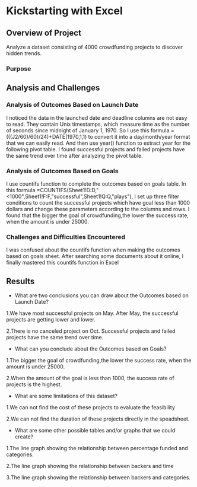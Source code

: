 # Kickstarting with Excel

## Overview of Project
Analyze a dataset consisting of 4000 crowdfunding projects to discover hidden trends.
### Purpose

## Analysis and Challenges

### Analysis of Outcomes Based on Launch Date
I noticed the data in the launched date and deadline columns are not easy to read. They contain Unix timestamps, which measure time as the number of seconds since midnight of January 1, 1970. So I use this formula =(((J2/60)/60)/24)+DATE(1970,1,1) to convert it into a day/month/year format that we can easily read. And then use year() function to extract year for the following pivot table. I found successful projects and failed projects have the same trend over time after analyzing the pivot table.
### Analysis of Outcomes Based on Goals
I use countifs function to complete the outcomes based on goals table. In this formula =COUNTIFS(Sheet1!D:D,"<1000",Sheet1!F:F,"successful",Sheet1!Q:Q,"plays"), I set up three filter conditions to count the successful projects which have goal less than 1000 dollars and change these parameters according to the columns and rows. I found that the bigger the goal of crowdfunding,the lower the success rate, when the amount is under 25000.
### Challenges and Difficulties Encountered
I was confused about the countifs function when making the outcomes based on goals sheet. After searching some documents about it online, I finally mastered this countifs function in Excel
## Results

- What are two conclusions you can draw about the Outcomes based on Launch Date?

1.We have most successful projects on May. After May, the successful projects are getting lower and lower.

2.There is no canceled project on Oct. Successful projects and failed projects have the same trend over time.

- What can you conclude about the Outcomes based on Goals?

1.The bigger the goal of crowdfunding,the lower the success rate, when the amount is under 25000.

2.When the amount of the goal is less than 1000, the success rate of projects is the highest.

- What are some limitations of this dataset?

1.We can not find the cost of these projects to evaluate the feasibility

2.We can not find the duration of these projects directly in the speadsheet.

- What are some other possible tables and/or graphs that we could create?

1.The line graph showing the relationship between percentage funded and categories.

2.The line graph showing the relationship between backers and time 

3.The line graph showing the relationship between backers and categories.